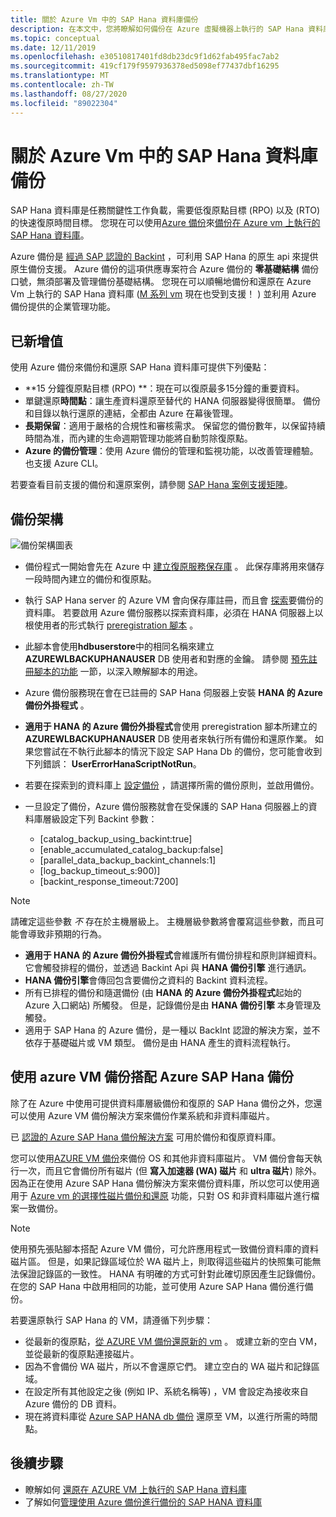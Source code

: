 ```yaml
---
title: 關於 Azure Vm 中的 SAP Hana 資料庫備份
description: 在本文中，您將瞭解如何備份在 Azure 虛擬機器上執行的 SAP Hana 資料庫。
ms.topic: conceptual
ms.date: 12/11/2019
ms.openlocfilehash: e30510817401fd8db23dc9f1d62fab495fac7ab2
ms.sourcegitcommit: 419cf179f9597936378ed5098ef77437dbf16295
ms.translationtype: MT
ms.contentlocale: zh-TW
ms.lasthandoff: 08/27/2020
ms.locfileid: "89022304"
---
```

# <a name="about-sap-hana-database-backup-in-azure-vms"></a>關於 Azure Vm 中的 SAP Hana 資料庫備份

SAP Hana 資料庫是任務關鍵性工作負載，需要低復原點目標 (RPO) 以及 (RTO) 的快速復原時間目標。 您現在可以使用[Azure 備份](./backup-overview.md)來[備份在 Azure vm 上執行的 SAP Hana 資料庫](./tutorial-backup-sap-hana-db.md)。

Azure 備份是 [經過 SAP 認證的 Backint](https://www.sap.com/dmc/exp/2013_09_adpd/enEN/#/d/solutions?id=8f3fd455-a2d7-4086-aa28-51d8870acaa5) ，可利用 SAP Hana 的原生 api 來提供原生備份支援。 Azure 備份的這項供應專案符合 Azure 備份的 **零基礎結構** 備份口號，無須部署及管理備份基礎結構。 您現在可以順暢地備份和還原在 Azure Vm 上執行的 SAP Hana 資料庫 ([M 系列 vm](../virtual-machines/m-series.md) 現在也受到支援！ ) 並利用 Azure 備份提供的企業管理功能。

## <a name="added-value"></a>已新增值

使用 Azure 備份來備份和還原 SAP Hana 資料庫可提供下列優點：

* **15 分鐘復原點目標 (RPO) **：現在可以復原最多15分鐘的重要資料。
* 單鍵還原**時間點**：讓生產資料還原至替代的 HANA 伺服器變得很簡單。 備份和目錄以執行還原的連結，全都由 Azure 在幕後管理。
* **長期保留**：適用于嚴格的合規性和審核需求。 保留您的備份數年，以保留持續時間為准，而內建的生命週期管理功能將自動剪除復原點。
* **Azure 的備份管理**：使用 Azure 備份的管理和監視功能，以改善管理體驗。 也支援 Azure CLI。

若要查看目前支援的備份和還原案例，請參閱 [SAP Hana 案例支援矩陣](./sap-hana-backup-support-matrix.md#scenario-support)。

## <a name="backup-architecture"></a>備份架構

![備份架構圖表](./media/sap-hana-db-about/backup-architecture.png)

* 備份程式一開始會先在 Azure 中 [建立復原服務保存庫](./tutorial-backup-sap-hana-db.md#create-a-recovery-services-vault) 。 此保存庫將用來儲存一段時間內建立的備份和復原點。
* 執行 SAP Hana server 的 Azure VM 會向保存庫註冊，而且會 [探索](./tutorial-backup-sap-hana-db.md#discover-the-databases)要備份的資料庫。 若要啟用 Azure 備份服務以探索資料庫，必須在 HANA 伺服器上以根使用者的形式執行 [preregistration 腳本](https://aka.ms/scriptforpermsonhana) 。
* 此腳本會使用**hdbuserstore**中的相同名稱來建立**AZUREWLBACKUPHANAUSER** DB 使用者和對應的金鑰。 請參閱  [預先註冊腳本的功能](tutorial-backup-sap-hana-db.md#what-the-pre-registration-script-does) 一節，以深入瞭解腳本的用途。
* Azure 備份服務現在會在已註冊的 SAP Hana 伺服器上安裝 **HANA 的 Azure 備份外掛程式** 。
* **適用于 HANA 的 Azure 備份外掛程式**會使用 preregistration 腳本所建立的**AZUREWLBACKUPHANAUSER** DB 使用者來執行所有備份和還原作業。 如果您嘗試在不執行此腳本的情況下設定 SAP Hana Db 的備份，您可能會收到下列錯誤： **UserErrorHanaScriptNotRun**。
* 若要在探索到的資料庫上 [設定備份](./tutorial-backup-sap-hana-db.md#configure-backup) ，請選擇所需的備份原則，並啟用備份。

* 一旦設定了備份，Azure 備份服務就會在受保護的 SAP Hana 伺服器上的資料庫層級設定下列 Backint 參數：
  *  [catalog_backup_using_backint:true]
  *  [enable_accumulated_catalog_backup:false]
  *  [parallel_data_backup_backint_channels:1]
  *  [log_backup_timeout_s:900)]
  *  [backint_response_timeout:7200]

>[!NOTE]
>請確定這些參數 *不* 存在於主機層級上。 主機層級參數將會覆寫這些參數，而且可能會導致非預期的行為。
>

* **適用于 HANA 的 Azure 備份外掛程式**會維護所有備份排程和原則詳細資料。 它會觸發排程的備份，並透過 Backint Api 與 **HANA 備份引擎** 進行通訊。
* **HANA 備份引擎**會傳回包含要備份之資料的 Backint 資料流程。
* 所有已排程的備份和隨選備份 (由 **HANA 的 Azure 備份外掛程式**起始的 Azure 入口網站) 所觸發。 但是，記錄備份是由 **HANA 備份引擎** 本身管理及觸發。
* 適用于 SAP Hana 的 Azure 備份，是一種以 BackInt 認證的解決方案，並不依存于基礎磁片或 VM 類型。 備份是由 HANA 產生的資料流程執行。

## <a name="using-azure-vm-backup-with-azure-sap-hana-backup"></a>使用 azure VM 備份搭配 Azure SAP Hana 備份

除了在 Azure 中使用可提供資料庫層級備份和復原的 SAP Hana 備份之外，您還可以使用 Azure VM 備份解決方案來備份作業系統和非資料庫磁片。

已 [認證的 Azure SAP Hana 備份解決方案](#backup-architecture) 可用於備份和復原資料庫。

您可以使用[AZURE VM 備份](backup-azure-vms-introduction.md)來備份 OS 和其他非資料庫磁片。 VM 備份會每天執行一次，而且它會備份所有磁片 (但 **寫入加速器 (WA) 磁片** 和 **ultra 磁片**) 除外。 因為正在使用 Azure SAP Hana 備份解決方案來備份資料庫，所以您可以使用適用于 [Azure vm 的選擇性磁片備份和還原](selective-disk-backup-restore.md) 功能，只對 OS 和非資料庫磁片進行檔案一致備份。

>[!NOTE]
> 使用預先張貼腳本搭配 Azure VM 備份，可允許應用程式一致備份資料庫的資料磁片區。 但是，如果記錄區域位於 WA 磁片上，則取得這些磁片的快照集可能無法保證記錄區的一致性。 HANA 有明確的方式可針對此確切原因產生記錄備份。 在您的 SAP Hana 中啟用相同的功能，並可使用 Azure SAP Hana 備份進行備份。

若要還原執行 SAP Hana 的 VM，請遵循下列步驟：

* 從最新的復原點，[從 AZURE VM 備份還原新的 vm](backup-azure-arm-restore-vms.md) 。 或建立新的空白 VM，並從最新的復原點連接磁片。
* 因為不會備份 WA 磁片，所以不會還原它們。 建立空白的 WA 磁片和記錄區域。
* 在設定所有其他設定之後 (例如 IP、系統名稱等) ，VM 會設定為接收來自 Azure 備份的 DB 資料。
* 現在將資料庫從 [Azure SAP HANA db 備份](sap-hana-db-restore.md#restore-to-a-point-in-time-or-to-a-recovery-point) 還原至 VM，以進行所需的時間點。

## <a name="next-steps"></a>後續步驟

* 瞭解如何 [還原在 AZURE VM 上執行的 SAP Hana 資料庫](./sap-hana-db-restore.md)
* 了解如何[管理使用 Azure 備份進行備份的 SAP HANA 資料庫](./sap-hana-db-manage.md)
